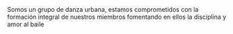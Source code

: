 <html> 
<head> 
<title> 
REVOL CREW

</title> 
</head> 
<body> 
Somos un grupo de danza urbana, estamos comprometidos con la formación integral de nuestros miembros fomentando en ellos la disciplina y amor al baile
</body> 
<html> 
